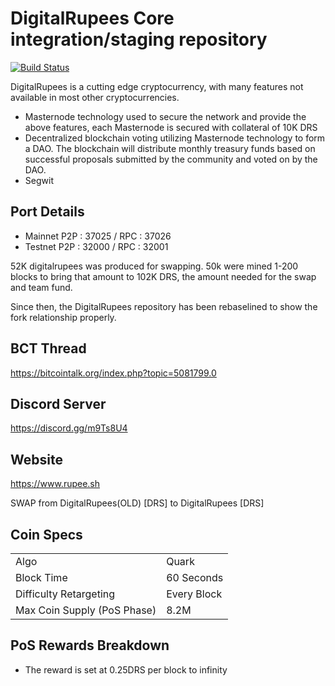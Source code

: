 DigitalRupees Core integration/staging repository
=====================================

[![Build Status](https://travis-ci.org/digitalrupee-project/rupee.svg?branch=master)](https://github.com/digitalrupee-project/rupee)

DigitalRupees is a cutting edge cryptocurrency, with many features not available in most other cryptocurrencies.

- Masternode technology used to secure the network and provide the above features, each Masternode is secured
  with collateral of 10K DRS
- Decentralized blockchain voting utilizing Masternode technology to form a DAO. The blockchain will distribute monthly treasury funds based on successful proposals submitted by the community and voted on by the DAO.
- Segwit



## Port Details ##

- Mainnet P2P : 37025 / RPC : 37026
- Testnet P2P : 32000 / RPC : 32001


52K digitalrupees was produced for swapping. 50k were mined 1-200 blocks to bring that amount to 102K DRS, the amount needed for the swap and team fund.

Since then, the DigitalRupees repository has been rebaselined to show the fork relationship properly.

## BCT Thread ##

https://bitcointalk.org/index.php?topic=5081799.0

## Discord Server ##


https://discord.gg/m9Ts8U4

## Website ##

https://www.rupee.sh

SWAP from DigitalRupees(OLD) [DRS] to DigitalRupees [DRS]

## Coin Specs ##
<table>
<tr><td>Algo</td><td>Quark</td></tr>
<tr><td>Block Time</td><td>60 Seconds</td></tr>
<tr><td>Difficulty Retargeting</td><td>Every Block</td></tr>
<tr><td>Max Coin Supply (PoS Phase)</td><td>8.2M</td></tr>
</table>

## PoS Rewards Breakdown ##

- The reward is set at 0.25DRS per block to infinity

